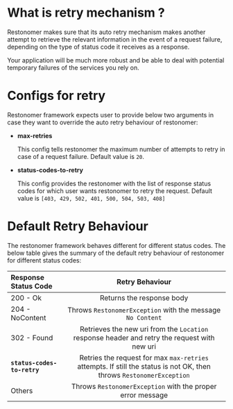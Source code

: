 # What is retry mechanism ?

Restonomer makes sure that its auto retry mechanism makes another attempt to retrieve the relevant information in the 
event of a request failure, depending on the type of status code it receives as a response. 

Your application will be much more robust and be able to deal with potential temporary failures of the services you rely on.

# Configs for retry

Restonomer framework expects user to provide below two arguments in case they want to override the auto retry behaviour 
of restonomer:

* **max-retries** 

  This config tells restonomer the maximum number of attempts to retry in case of a request failure. Default value is `20`.


* **status-codes-to-retry**

  This config provides the restonomer with the list of response status codes for which user wants restonomer to retry the 
  request. Default value is `[403, 429, 502, 401, 500, 504, 503, 408]`

# Default Retry Behaviour

The restonomer framework behaves different for different status codes. 
The below table gives the summary of the default retry behaviour of restonomer for different status codes:

| Response Status Code        |                                                   Retry Behaviour                                                    |
|:----------------------------|:--------------------------------------------------------------------------------------------------------------------:|
| 200 - Ok                    |                                              Returns the response body                                               |
| 204 - NoContent             |                              Throws `RestonomerException` with the message `No Content`                              |
| 302 - Found                 |             Retrieves the new uri from the `Location` response header and retry the request with new uri             |
| **`status-codes-to-retry`** | Retries the request for max `max-retries` attempts. If still the status is not OK, then throws `RestonomerException` |
| Others                      |                              Throws `RestonomerException` with the proper error message                              |






